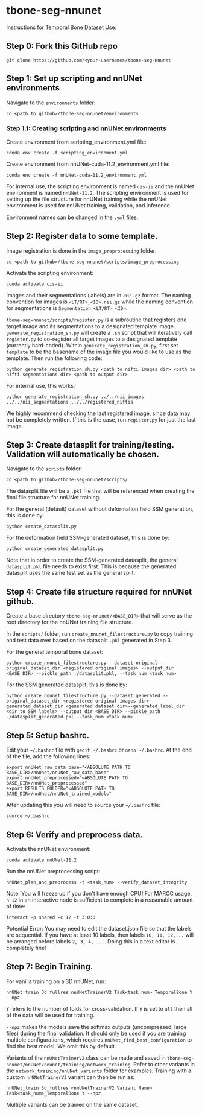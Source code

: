 # tbone-seg-nnunet

Instructions for Temporal Bone Dataset Use:

## Step 0: Fork this GitHub repo
```
git clone https://github.com/<your-username>/tbone-seg-nnunet
```

## Step 1: Set up scripting and nnUNet environments
Navigate to the `environments` folder:
```
cd <path to github>/tbone-seg-nnunet/environments
```
### Step 1.1: Creating scripting and nnUNet environments
Create environment from scripting_environment.yml file:
```
conda env create -f scripting_environment.yml
```
Create environment from nnUNet-cuda-11.2_environment.yml file:
```
conda env create -f nnUNet-cuda-11.2_environment.yml
```
For internal use, the scripting environment is named `cis-ii` and the nnUNet environment is named `nnUNet-11.2`. The scripting environment is used for setting up the file structure for nnUNet training while the nnUNet environment is used for nnUNet training, validation, and inference.

Environment names can be changed in the `.yml` files.

## Step 2: Register data to some template.
Image registration is done in the `image_preprocessing` folder:
```
cd <path to github>/tbone-seg-nnunet/scripts/image_preprocessing
```
Activate the scripting environment:
```
conda activate cis-ii
```
Images and their segmentations (labels) are in .`nii.gz` format. The naming convention for images is `<LT/RT>_<ID>.nii.gz` while the naming convention for segmentations is `Segmentation_<LT/RT>_<ID>`.

`tbone-seg-nnunet/scripts/register.py` is a subroutine that registers one target image and its segmentations to a designated template image. `generate_registration_sh.py` will create a `.sh` script that will iteratively call `register.py` to co-register all target images to a designated template (currently hard-coded). Within `generate_registration_sh.py`, first set `template` to be the basename of the image file you would like to use as the template. Then run the following code:
```
python generate_registration_sh.py <path to nifti images dir> <path to nifti segmentations dir> <path to output dir>
```
For internal use, this works:
```
python generate_registration_sh.py ../../nii_images ../../nii_segmentations ../../registered_niftis
```
We highly recommend checking the last registered image, since data may not be completely written. If this is the case, run `register.py` for just the last image.

## Step 3: Create datasplit for training/testing. Validation will automatically be chosen. 
Navigate to the `scripts` folder:
```
cd <path to github>/tbone-seg-nnunet/scripts/
```

The datasplit file will be a `.pkl` file that will be referenced when creating the final file structure for nnUNet training.

For the general (default) dataset without deformation field SSM generation, this is done by:
```
python create_datasplit.py
```
For the deformation field SSM-generated dataset, this is done by:
```
python create_generated_datasplit.py
```
Note that in order to create the SSM-generated datasplit, the general `datasplit.pkl` file needs to exist first. This is because the generated datasplit uses the same test set as the general split.

## Step 4: Create file structure required for nnUNet github. 
Create a base directory `tbone-seg-nnunet/<BASE_DIR>` that will serve as the root directory for the nnUNet training file structure.

In the `scripts/` folder, run `create_nnunet_filestructure.py` to copy training and test data over based on the datasplit `.pkl` generated in Step 3.

For the general temporal bone dataset:
```
python create_nnunet_filestructure.py --dataset original --original_dataset_dir <registered original images> --output_dir <BASE_DIR> --pickle_path ./datasplit.pkl, --task_num <task num>
```
For the SSM generated datasplit, this is done by:
```
python create_nnunet_filestructure.py --dataset generated --original_dataset_dir <registered original images dir> --generated_dataset_dir <generated dataset dir>--generated_label_dir <dir to SSM labels> --output_dir <BASE_DIR> --pickle_path ./datasplit_generated.pkl --task_num <task num>
```

## Step 5: Setup bashrc.
Edit your `~/.bashrc` file with `gedit ~/.bashrc` or `nano ~/.bashrc`. At the end of the file, add the following lines:
```
export nnUNet_raw_data_base="<ABSOLUTE PATH TO BASE_DIR>/nnUnet/nnUNet_raw_data_base" 
export nnUNet_preprocessed="<ABSOLUTE PATH TO BASE_DIR>/nnUNet_preprocessed" 
export RESULTS_FOLDER="<ABSOLUTE PATH TO BASE_DIR>/nnUnet/nnUNet_trained_models"
```
After updating this you will need to source your `~/.bashrc` file:
```
source ~/.bashrc
```

## Step 6: Verify and preprocess data.
Activate the nnUNet environment:
```
conda activate nnUNet-11.2
```
Run the nnUNet preprocessing script:
```
nnUNet_plan_and_preprocess -t <task_num> --verify_dataset_integrity
```
Note: You will freeze up if you don't have enough CPU! For MARCC usage, `-n 12` in an interactive node is sufficient to complete in a reasonable amount of time:
```
interact -p shared -c 12 -t 3:0:0
```
Potential Error: You may need to edit the dataset.json file so that the labels are sequential. If you have at least 10 labels, then labels `10, 11, 12,...` will be arranged before labels `2, 3, 4, ...`. Doing this in a text editor is completely fine!

## Step 7: Begin Training.
For vanilla training on a 3D nnUNet, run:
```
nnUNet_train 3d_fullres nnUNetTrainerV2 Task<task_num>_TemporalBone Y --npz
```
`Y` refers to the number of folds for cross-validation. If `Y` is set to `all` then all of the data will be used for training.

`--npz` makes the models save the softmax outputs (uncompressed, large files) during the final validation. It should only be used if you are training multiple configurations, which requires `nnUNet_find_best_configuration` to find the best model. We omit this by default.

Variants of the `nnUNetTrainerV2` class can be made and saved in `tbone-seg-nnunet/nnUNet/nnunet/training/network_training`. Refer to other variants in the `network_training/nnUNet_variants` folder for examples. Training with a custom `nnUNetTrainerV2` variant can then be run as:

```
nnUNet_train 3d_fullres <nnUNetTrainerV2 Variant Name> Task<task_num>_TemporalBone Y --npz
```
Multiple variants can be trained on the same dataset.
